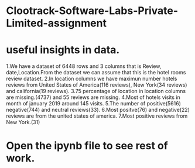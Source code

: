 # Clootrack-Software-Labs-Private-Limited-assignment
# useful insights in data.

1.We have a dataset of 6448 rows and 3 columns that is Review, date,Location.From the dataset we can assume that this is the hotel rooms review dataset.
2.In location columns we have maximun number hotels reviews from United States of America(116 reviews), New York(34 reviews) and california(19 reviews).
3.75 percentage of location in location columns are missing.(4737) and 55 reviews are missing.
4.Most of hotels visits in month of january 2019 around 145 visits.
5.The number of positive(5616) negative(744) and neutral reviews(33).
6.Most positve(76) and negative(22) reviews are from the united states of america.
7.Most positive reviews from New York.(31)

# Open the ipynb file to see rest of work.

